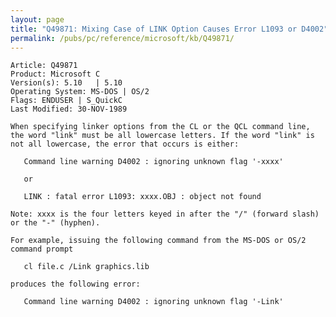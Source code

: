 ```yaml
---
layout: page
title: "Q49871: Mixing Case of LINK Option Causes Error L1093 or D4002"
permalink: /pubs/pc/reference/microsoft/kb/Q49871/
---
```


	Article: Q49871
	Product: Microsoft C
	Version(s): 5.10   | 5.10
	Operating System: MS-DOS | OS/2
	Flags: ENDUSER | S_QuickC
	Last Modified: 30-NOV-1989
	
	When specifying linker options from the CL or the QCL command line,
	the word "link" must be all lowercase letters. If the word "link" is
	not all lowercase, the error that occurs is either:
	
	   Command line warning D4002 : ignoring unknown flag '-xxxx'
	
	   or
	
	   LINK : fatal error L1093: xxxx.OBJ : object not found
	
	Note: xxxx is the four letters keyed in after the "/" (forward slash)
	or the "-" (hyphen).
	
	For example, issuing the following command from the MS-DOS or OS/2
	command prompt
	
	   cl file.c /Link graphics.lib
	
	produces the following error:
	
	   Command line warning D4002 : ignoring unknown flag '-Link'
